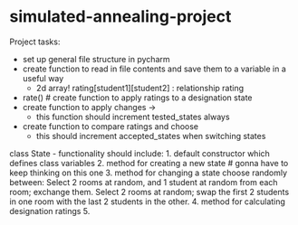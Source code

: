 # simulated-annealing-project

Project tasks:

- set up general file structure in pycharm
- create function to read in file contents and save them to a variable in a useful way 
	- 2d array! rating[student1][student2] : relationship rating
- rate()  # create function to apply ratings to a designation state
- create function to apply changes -> 
	- this function should increment tested_states always
- create function to compare ratings and choose
	- this should increment accepted_states when switching states


class State - functionality should include:
	1. default constructor which defines class variables
	2. method for creating a new state  # gonna have to keep thinking on this one
	3. method for changing a state
		choose randomly between:
	 		Select 2 rooms at random, and 1 student at random from each room; exchange them. 
	 		Select 2 rooms at random; swap the first 2 students in one room with the last 2 students in the other. 
	4. method for calculating designation ratings
	5. 


